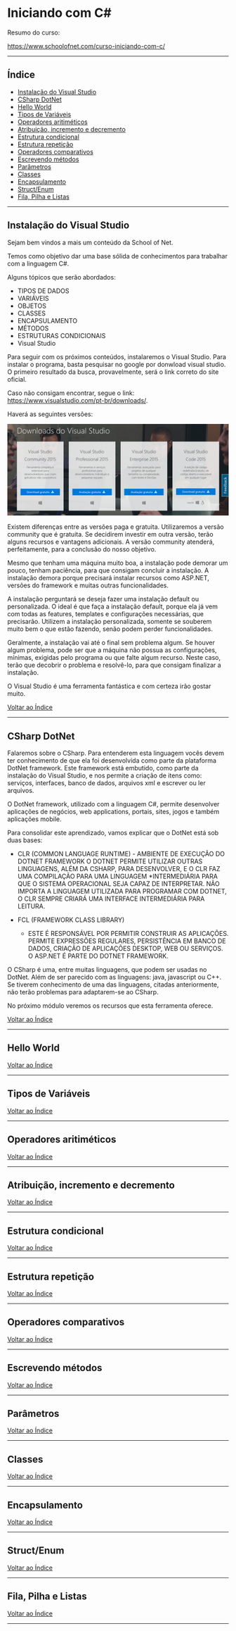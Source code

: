 # Iniciando com C#

Resumo do curso:

https://www.schoolofnet.com/curso-iniciando-com-c/

---

## <a name="indice">Índice</a>

- [Instalação do Visual Studio](#parte1)
- [CSharp DotNet](#parte2)
- [Hello World](#parte3)
- [Tipos de Variáveis](#parte4)
- [Operadores aritiméticos](#parte5)
- [Atribuição, incremento e decremento](#parte6)
- [Estrutura condicional](#parte7)
- [Estrutura repetição](#parte8)
- [Operadores comparativos](#parte9)
- [Escrevendo métodos](#parte10)
- [Parâmetros](#parte11)
- [Classes](#parte12)
- [Encapsulamento](#parte13)
- [Struct/Enum](#parte14)
- [Fila, Pilha e Listas](#parte15)

---

## <a name="parte1">Instalação do Visual Studio</a>

Sejam bem vindos a mais um conteúdo da School of Net.

Temos como objetivo dar uma base sólida de conhecimentos para trabalhar com a linguagem C#.

Alguns tópicos que serão abordados:

- TIPOS DE DADOS
- VARIÁVEIS
- OBJETOS
- CLASSES
- ENCAPSULAMENTO
- MÉTODOS
- ESTRUTURAS CONDICIONAIS
- Visual Studio

Para seguir com os próximos conteúdos, instalaremos o Visual Studio. Para instalar o programa, basta pesquisar no google por donwload visual studio. O primeiro resultado da busca, provavelmente, será o link correto do site oficial.

Caso não consigam encontrar, segue o link: https://www.visualstudio.com/pt-br/downloads/.

Haverá as seguintes versões:

![Visual Studio Versões](https://raw.githubusercontent.com/josemalcher/schoolofnet-IniciandocomCSharp/master/img/c_visual_studio.png)


Existem diferenças entre as versões paga e gratuita. Utilizaremos a versão community que é gratuita. Se decidirem investir em outra versão, terão alguns recursos e vantagens adicionais. A versão community atenderá, perfeitamente, para a conclusão do nosso objetivo.

Mesmo que tenham uma máquina muito boa, a instalação pode demorar um pouco, tenham paciência, para que consigam concluir a instalação. A instalação demora porque precisará instalar recursos como ASP.NET, versões do framework e muitas outras funcionalidades.

A instalação perguntará se deseja fazer uma instalação default ou personalizada. O ideal é que faça a instalação default, porque ela já vem com todas as features, templates e configurações necessárias, que precisarão. Utilizem a instalação personalizada, somente se souberem muito bem o que estão fazendo, senão podem perder funcionalidades.

Geralmente, a instalação vai até o final sem problema algum. Se houver algum problema, pode ser que a máquina não possua as configurações, mínimas, exigidas pelo programa ou que falte algum recurso. Neste caso, terão que decobrir o problema e resolvê-lo, para que consigam finalizar a instalação.

O Visual Studio é uma ferramenta fantástica e com certeza irão gostar muito.

[Voltar ao Índice](#indice)

---

## <a name="parte2">CSharp DotNet</a>

Falaremos sobre o CSharp. Para entenderem esta linguagem vocês devem ter conhecimento de que ela foi desenvolvida como parte da plataforma DotNet framework. Este framework está embutido, como parte da instalação do Visual Studio, e nos permite a criação de itens como: serviços, interfaces, banco de dados, arquivos xml e escrever ou ler arquivos.

O DotNet framework, utilizado com a linguagem C#, permite desenvolver aplicações de negócios, web applications, portais, sites, jogos e também aplicações mobile.

Para consolidar este aprendizado, vamos explicar que o DotNet está sob duas bases:

- CLR (COMMON LANGUAGE RUNTIME) - AMBIENTE DE EXECUÇÃO DO DOTNET FRAMEWORK O DOTNET PERMITE UTILIZAR OUTRAS LINGUAGENS, ALÉM DA CSHARP, PARA DESENVOLVER, E O CLR FAZ UMA COMPILAÇÃO PARA UMA LINGUAGEM *INTERMEDIÁRIA PARA QUE O SISTEMA OPERACIONAL SEJA CAPAZ DE INTERPRETAR. NÃO IMPORTA A LINGUAGEM UTILIZADA PARA PROGRAMAR COM DOTNET, O CLR SEMPRE CRIARÁ UMA INTERFACE INTERMEDIÁRIA PARA LEITURA.

- FCL (FRAMEWORK CLASS LIBRARY)
    - ESTE É RESPONSÁVEL POR PERMITIR CONSTRUIR AS APLICAÇÕES. PERMITE EXPRESSÕES REGULARES, PERSISTÊNCIA EM BANCO DE DADOS, CRIAÇÃO DE APLICAÇÕES DESKTOP, WEB OU SERVIÇOS. O ASP.NET É PARTE DO DOTNET FRAMEWORK.

O CSharp é uma, entre muitas linguagens, que podem ser usadas no DotNet. Além de ser parecido com as linguagens: java, javascript ou C++. Se tiverem conhecimento de uma das linguagens, citadas anteriormente, não terão problemas para adaptarem-se ao CSharp.

No próximo módulo veremos os recursos que esta ferramenta oferece.

[Voltar ao Índice](#indice)

---

## <a name="parte3">Hello World</a>

[Voltar ao Índice](#indice)

---

## <a name="parte4">Tipos de Variáveis</a>

[Voltar ao Índice](#indice)

---

## <a name="parte5">Operadores aritiméticos</a>

[Voltar ao Índice](#indice)

---

## <a name="parte6">Atribuição, incremento e decremento</a>

[Voltar ao Índice](#indice)

---

## <a name="parte7">Estrutura condicional</a>

[Voltar ao Índice](#indice)

---

## <a name="parte8">Estrutura repetição</a>

[Voltar ao Índice](#indice)

---

## <a name="parte9">Operadores comparativos</a>

[Voltar ao Índice](#indice)

---

## <a name="parte10">Escrevendo métodos</a>

[Voltar ao Índice](#indice)

---

## <a name="parte11">Parâmetros</a>

[Voltar ao Índice](#indice)

---

## <a name="parte12">Classes</a>

[Voltar ao Índice](#indice)

---

## <a name="parte13">Encapsulamento</a>

[Voltar ao Índice](#indice)

---

## <a name="parte14">Struct/Enum</a>

[Voltar ao Índice](#indice)

---

## <a name="parte15">Fila, Pilha e Listas</a>

[Voltar ao Índice](#indice)

---

